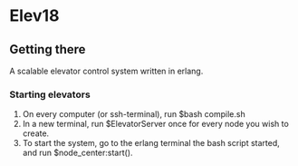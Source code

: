 # Elev18
## Getting there

A scalable elevator control system written in erlang.

### Starting elevators
1. On every computer (or ssh-terminal), run 
$bash compile.sh
2. In a new terminal, run
$ElevatorServer
once for every node you wish to create.
3. To start the system, go to the erlang terminal
the bash script started, and run
$node_center:start().